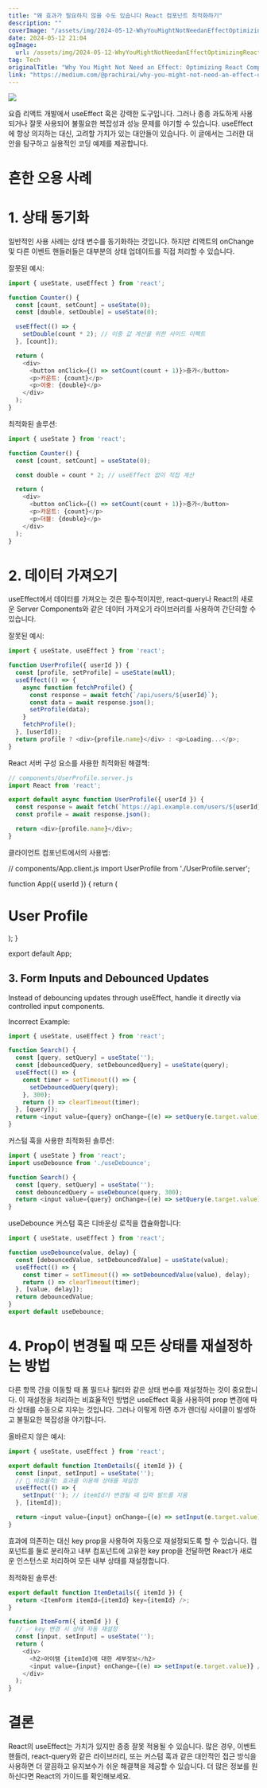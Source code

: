 ```yaml
---
title: "왜 효과가 필요하지 않을 수도 있습니다 React 컴포넌트 최적화하기"
description: ""
coverImage: "/assets/img/2024-05-12-WhyYouMightNotNeedanEffectOptimizingReactComponents_0.png"
date: 2024-05-12 21:04
ogImage: 
  url: /assets/img/2024-05-12-WhyYouMightNotNeedanEffectOptimizingReactComponents_0.png
tag: Tech
originalTitle: "Why You Might Not Need an Effect: Optimizing React Components"
link: "https://medium.com/@prachirai/why-you-might-not-need-an-effect-optimizing-react-components-703792738ba3"
---
```



<img src="/assets/img/2024-05-12-WhyYouMightNotNeedanEffectOptimizingReactComponents_0.png" />

요즘 리액트 개발에서 useEffect 훅은 강력한 도구입니다. 그러나 종종 과도하게 사용되거나 잘못 사용되어 불필요한 복잡성과 성능 문제를 야기할 수 있습니다. useEffect에 항상 의지하는 대신, 고려할 가치가 있는 대안들이 있습니다. 이 글에서는 그러한 대안을 탐구하고 실용적인 코딩 예제를 제공합니다.

# 흔한 오용 사례

# 1. 상태 동기화



일반적인 사용 사례는 상태 변수를 동기화하는 것입니다. 하지만 리액트의 onChange 및 다른 이벤트 핸들러들은 대부분의 상태 업데이트를 직접 처리할 수 있습니다.

잘못된 예시:

```js
import { useState, useEffect } from 'react';

function Counter() {
  const [count, setCount] = useState(0);
  const [double, setDouble] = useState(0);

  useEffect(() => {
    setDouble(count * 2); // 이중 값 계산을 위한 사이드 이펙트
  }, [count]);

  return (
    <div>
      <button onClick={() => setCount(count + 1)}>증가</button>
      <p>카운트: {count}</p>
      <p>이중: {double}</p>
    </div>
  );
}
```

최적화된 솔루션:



```js
import { useState } from 'react';

function Counter() {
  const [count, setCount] = useState(0);

  const double = count * 2; // useEffect 없이 직접 계산

  return (
    <div>
      <button onClick={() => setCount(count + 1)}>증가</button>
      <p>카운트: {count}</p>
      <p>더블: {double}</p>
    </div>
  );
}
```

# 2. 데이터 가져오기

useEffect에서 데이터를 가져오는 것은 필수적이지만, react-query나 React의 새로운 Server Components와 같은 데이터 가져오기 라이브러리를 사용하여 간단히할 수 있습니다.

잘못된 예시:



```js
import { useState, useEffect } from 'react';

function UserProfile({ userId }) {
  const [profile, setProfile] = useState(null);
  useEffect(() => {
    async function fetchProfile() {
      const response = await fetch(`/api/users/${userId}`);
      const data = await response.json();
      setProfile(data);
    }
    fetchProfile();
  }, [userId]);
  return profile ? <div>{profile.name}</div> : <p>Loading...</p>;
}
```

React 서버 구성 요소를 사용한 최적화된 해결책:

```js
// components/UserProfile.server.js
import React from 'react';

export default async function UserProfile({ userId }) {
  const response = await fetch(`https://api.example.com/users/${userId}`);
  const profile = await response.json();

  return <div>{profile.name}</div>;
}
```

클라이언트 컴포넌트에서의 사용법:




// components/App.client.js
import UserProfile from './UserProfile.server';

function App({ userId }) {
  return (
    <div>
      <h1>User Profile</h1>
      <UserProfile userId={userId} />
    </div>
  );
}

export default App;


## 3. Form Inputs and Debounced Updates

Instead of debouncing updates through useEffect, handle it directly via controlled input components.

Incorrect Example:




```js
import { useState, useEffect } from 'react';

function Search() {
  const [query, setQuery] = useState('');
  const [debouncedQuery, setDebouncedQuery] = useState(query);
  useEffect(() => {
    const timer = setTimeout(() => {
      setDebouncedQuery(query);
    }, 300);
    return () => clearTimeout(timer);
  }, [query]);
  return <input value={query} onChange={(e) => setQuery(e.target.value)} />;
}
```

커스텀 훅을 사용한 최적화된 솔루션:

```js
import { useState } from 'react';
import useDebounce from './useDebounce';

function Search() {
  const [query, setQuery] = useState('');
  const debouncedQuery = useDebounce(query, 300);
  return <input value={query} onChange={(e) => setQuery(e.target.value)} />;
}
```

useDebounce 커스텀 훅은 디바운싱 로직을 캡슐화합니다:



```js
import { useState, useEffect } from 'react';

function useDebounce(value, delay) {
  const [debouncedValue, setDebouncedValue] = useState(value);
  useEffect(() => {
    const timer = setTimeout(() => setDebouncedValue(value), delay);
    return () => clearTimeout(timer);
  }, [value, delay]);
  return debouncedValue;
}
export default useDebounce;
```

# 4. Prop이 변경될 때 모든 상태를 재설정하는 방법

다른 항목 간을 이동할 때 폼 필드나 필터와 같은 상태 변수를 재설정하는 것이 중요합니다. 이 재설정을 처리하는 비효율적인 방법은 useEffect 훅을 사용하여 prop 변경에 따라 상태를 수동으로 지우는 것입니다. 그러나 이렇게 하면 추가 렌더링 사이클이 발생하고 불필요한 복잡성을 야기합니다.

올바르지 않은 예시:



```js
import { useState, useEffect } from 'react';

export default function ItemDetails({ itemId }) {
  const [input, setInput] = useState('');
  // 🔴 비효율적: 효과를 이용해 상태를 재설정
  useEffect(() => {
    setInput(''); // itemId가 변경될 때 입력 필드를 지움
  }, [itemId]);

  return <input value={input} onChange={(e) => setInput(e.target.value)} />;
}
```

효과에 의존하는 대신 key prop을 사용하여 자동으로 재설정되도록 할 수 있습니다. 컴포넌트를 둘로 분리하고 내부 컴포넌트에 고유한 key prop을 전달하면 React가 새로운 인스턴스로 처리하여 모든 내부 상태를 재설정합니다.

최적화된 솔루션:

```js
export default function ItemDetails({ itemId }) {
  return <ItemForm itemId={itemId} key={itemId} />;
}

function ItemForm({ itemId }) {
  // ✅ key 변경 시 상태 자동 재설정
  const [input, setInput] = useState('');
  return (
    <div>
      <h2>아이템 {itemId}에 대한 세부정보</h2>
      <input value={input} onChange={(e) => setInput(e.target.value)} />
    </div>
  );
}
```



# 결론

React의 useEffect는 가치가 있지만 종종 잘못 적용될 수 있습니다. 많은 경우, 이벤트 핸들러, react-query와 같은 라이브러리, 또는 커스텀 훅과 같은 대안적인 접근 방식을 사용하면 더 깔끔하고 유지보수가 쉬운 해결책을 제공할 수 있습니다. 더 많은 정보를 원하신다면 React의 가이드를 확인해보세요.